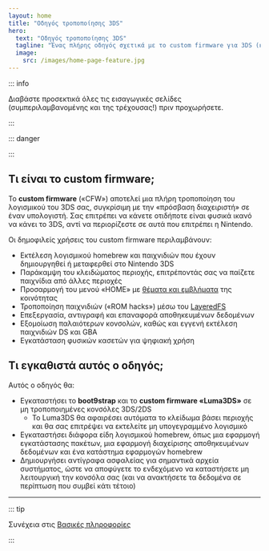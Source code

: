 ```yaml
---
layout: home
title: "Οδηγός τροποποίησης 3DS"
hero:
  text: "Οδηγός τροποποίησης 3DS"
  tagline: "Ένας πλήρης οδηγός σχετικά με το custom firmware για 3DS (και 2DS), από την αρχή έως το boot9strap."
  image:
    src: /images/home-page-feature.jpg
---
```


::: info

Διαβάστε προσεκτικά όλες τις εισαγωγικές σελίδες (συμπεριλαμβανομένης και της τρέχουσας!) πριν προχωρήσετε.

:::

::: danger

<!--@include: ./_include/3ds-online.md -->

:::

## Τι είναι το custom firmware;

Το **custom firmware** («CFW») αποτελεί μια πλήρη τροποποίηση του λογισμικού του 3DS σας, συγκρίσιμη με την «πρόσβαση διαχειριστή» σε έναν υπολογιστή. Σας επιτρέπει να κάνετε οτιδήποτε είναι φυσικά ικανό να κάνει το 3DS, αντί να περιορίζεστε σε αυτά που επιτρέπει η Nintendo.

Οι δημοφιλείς χρήσεις του custom firmware περιλαμβάνουν:

- Εκτέλεση λογισμικού homebrew και παιχνιδιών που έχουν δημιουργηθεί ή μεταφερθεί στο Nintendo 3DS
- Παράκαμψη του κλειδώματος περιοχής, επιτρέποντάς σας να παίζετε παιχνίδια από άλλες περιοχές
- Προσαρμογή του μενού «HOME» με [θέματα και εμβλήματα](https://themeplaza.art) της κοινότητας
- Τροποποίηση παιχνιδιών («ROM hacks») μέσω του [LayeredFS](https://github.com/knight-ryu12/godmode9-layeredfs-usage/wiki/Using-Luma3DS'-layeredfs-\(Only-version-8.0-and-higher\))
- Επεξεργασία, αντιγραφή και επαναφορά αποθηκευμένων δεδομένων
- Εξομοίωση παλαιότερων κονσολών, καθώς και εγγενή εκτέλεση παιχνιδιών DS και GBA
- Εγκατάσταση φυσικών κασετών για ψηφιακή χρήση

## Τι εγκαθιστά αυτός ο οδηγός;

Αυτός ο οδηγός θα:

- Εγκαταστήσει το **boot9strap** και το **custom firmware «Luma3DS»** σε μη τροποποιημένες κονσόλες 3DS/2DS
  - Το Luma3DS θα αφαιρέσει αυτόματα το κλείδωμα βάσει περιοχής και θα σας επιτρέψει να εκτελείτε μη υπογεγραμμένο λογισμικό
- Εγκαταστήσει διάφορα είδη λογισμικού homebrew, όπως μια εφαρμογή εγκατάστασης πακέτων, μια εφαρμογή διαχείρισης αποθηκευμένων δεδομένων και ένα κατάστημα εφαρμογών homebrew
- Δημιουργήσει αντίγραφα ασφαλείας για σημαντικά αρχεία συστήματος, ώστε να αποφύγετε το ενδεχόμενο να καταστήσετε μη λειτουργική την κονσόλα σας (και να ανακτήσετε τα δεδομένα σε περίπτωση που συμβεί κάτι τέτοιο)

___

::: tip

Συνέχεια στις [Βασικές πληροφορίες](key-information)

:::
